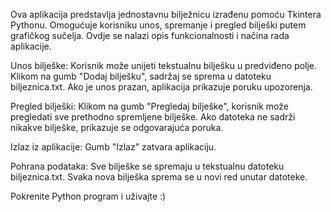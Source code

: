 Ova aplikacija predstavlja jednostavnu bilježnicu izrađenu pomoću Tkintera Pythonu. Omogućuje korisniku unos, spremanje i pregled bilješki putem grafičkog sučelja. Ovdje se nalazi opis funkcionalnosti i načina rada aplikacije.

Unos bilješke:
Korisnik može unijeti tekstualnu bilješku u predviđeno polje.
Klikom na gumb "Dodaj bilješku", sadržaj se sprema u datoteku biljeznica.txt.
Ako je unos prazan, aplikacija prikazuje poruku upozorenja.

Pregled bilješki:
Klikom na gumb "Pregledaj bilješke", korisnik može pregledati sve prethodno spremljene bilješke.
Ako datoteka ne sadrži nikakve bilješke, prikazuje se odgovarajuća poruka.

Izlaz iz aplikacije:
Gumb "Izlaz" zatvara aplikaciju.

Pohrana podataka:
Sve bilješke se spremaju u tekstualnu datoteku biljeznica.txt.
Svaka nova bilješka sprema se u novi red unutar datoteke.

Pokrenite Python program i uživajte :)
